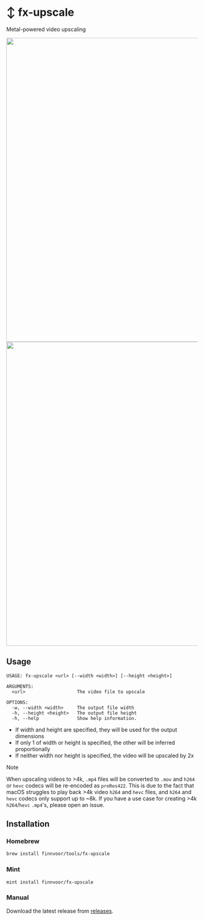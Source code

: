 # ↕️ fx-upscale
Metal-powered video upscaling

<p align="center">
<img src="https://github.com/Finnvoor/fx-upscale/assets/8284016/b3613348-a553-43b6-a607-fd35f33d99d6" width="800" />
  <img src="https://github.com/finnvoor/fx-upscale/assets/8284016/7ae867c2-caef-43d8-8fe3-7048c55f55bd" width="800" />
</p>

## Usage
```
USAGE: fx-upscale <url> [--width <width>] [--height <height>]

ARGUMENTS:
  <url>                   The video file to upscale

OPTIONS:
  -w, --width <width>     The output file width
  -h, --height <height>   The output file height
  -h, --help              Show help information.
```
- If width and height are specified, they will be used for the output dimensions
- If only 1 of width or height is specified, the other will be inferred proportionally
- If neither width nor height is specified, the video will be upscaled by 2x

> [!NOTE]
> When upscaling videos to >4k, `.mp4` files will be converted to `.mov` and `h264` or `hevc` codecs will be re-encoded as `proRes422`.  This is due to the fact that macOS struggles to play back >4k video `h264` and `hevc` files, and `h264` and `hevc` codecs only support up to ~8k.  If you have a use case for creating >4k `h264`/`hevc` `.mp4`'s, please open an issue.

## Installation
### Homebrew
```bash
brew install finnvoor/tools/fx-upscale
```

### Mint
```bash
mint install finnvoor/fx-upscale
```

### Manual
Download the latest release from [releases](https://github.com/Finnvoor/MetalFXUpscale/releases).
